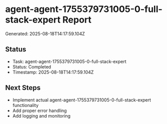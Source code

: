 # agent-agent-1755379731005-0-full-stack-expert Report

Generated: 2025-08-18T14:17:59.104Z

## Status
- Task: agent-agent-1755379731005-0-full-stack-expert
- Status: Completed
- Timestamp: 2025-08-18T14:17:59.104Z

## Next Steps
- Implement actual agent-agent-1755379731005-0-full-stack-expert functionality
- Add proper error handling
- Add logging and monitoring
